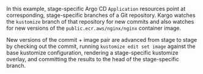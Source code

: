 In this example, stage-specific Argo CD `Application` resources point at
corresponding, stage-specific branches of a Git repository. Kargo watches the
`kustomize` branch of that repository for new commits and also watches for new
versions of the `public.ecr.aws/nginx/nginx` container image.

New versions of the commit + image pair are advanced from stage to stage by
checking out the commit, running `kustomize edit set image` against the base
kustomize configuration, rendering a stage-specific kustomize overlay, and
committing the results to the head of the stage-specific branch.
